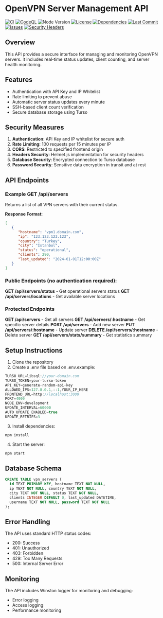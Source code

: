 # OpenVPN Server Management API

[![CI](https://github.com/k1meister/openvpn-server-status/actions/workflows/ci.yml/badge.svg)](https://github.com/k1meister/openvpn-server-status/actions/workflows/ci.yml)
[![CodeQL](https://github.com/k1meister/openvpn-server-status/actions/workflows/codeql.yml/badge.svg)](https://github.com/k1meister/openvpn-server-status/actions/workflows/codeql.yml)
![Node Version](https://img.shields.io/node/v/your-package-name)
[![License](https://img.shields.io/github/license/k1meister/openvpn-server-status)](https://github.com/k1meister/openvpn-server-status/blob/main/LICENSE)
[![Dependencies](https://img.shields.io/librariesio/github/k1meister/openvpn-server-status)](https://libraries.io/github/k1meister/openvpn-server-status)
[![Last Commit](https://img.shields.io/github/last-commit/k1meister/openvpn-server-status)](https://github.com/k1meister/openvpn-server-status/commits/main)
[![Issues](https://img.shields.io/github/issues/k1meister/openvpn-server-status)](https://github.com/k1meister/openvpn-server-status/issues)
[![Security Headers](https://img.shields.io/security-headers?url=your-api-url)](https://securityheaders.com/?q=your-api-url)

Overview
--------

This API provides a secure interface for managing and monitoring OpenVPN servers. It includes real-time status updates, client counting, and server health monitoring.

Features
--------

*   Authentication with API Key and IP Whitelist
*   Rate limiting to prevent abuse
*   Automatic server status updates every minute
*   SSH-based client count verification
*   Secure database storage using Turso
    

Security Measures
-----------------

1.  **Authentication**: API Key and IP whitelist for secure auth
2.  **Rate Limiting**: 100 requests per 15 minutes per IP
3.  **CORS**: Restricted to specified frontend origin
4.  **Headers Security**: Helmet.js implementation for security headers
5.  **Database Security**: Encrypted connection to Turso database
6.  **Password Security**: Sensitive data encryption in transit and at rest
    

API Endpoints
-------------

### Example GET /api/servers
Returns a list of all VPN servers with their current status.

**Response Format:**

```json
[
   {
      "hostname": "vpn1.domain.com",
      "ip": "123.123.123.123",
      "country": "Turkey",
      "city": "Istanbul",
      "status": "operational",
      "clients": 290,
      "last_updated": "2024-01-01T12:00:00Z"
   }
]
```

### Public Endpoints (no authentication required):

**GET /api/servers/status** - Get operational servers status
**GET /api/servers/locations** - Get available server locations

### Protected Endpoints

**GET /api/servers** - Get all servers
**GET /api/servers/:hostname** - Get specific server details
**POST /api/servers** - Add new server
**PUT /api/servers/:hostname** - Update server
**DELETE /api/servers/:hostname** - Delete server
**GET /api/servers/stats/summary** - Get statistics summary

Setup Instructions
------------------

1.  Clone the repository
2.  Create a .env file based on .env.example:

```js   
TURSO_URL=libsql://your-domain.com
TURSO_TOKEN=your-turso-token
API_KEY=generate-random-api-key
ALLOWED_IPS=127.0.0.1,::1,YOUR_IP_HERE
FRONTEND_URL=http://localhost:3000
PORT=4000
NODE_ENV=development
UPDATE_INTERVAL=60000
AUTO_UPDATE_ENABLED=true
UPDATE_RETRIES=3
```

3.  Install dependencies:
```bash
npm install 
```

4.  Start the server:  
```bash
npm start
```

Database Schema
---------------

```sql
CREATE TABLE vpn_servers (
  id TEXT PRIMARY KEY, hostname TEXT NOT NULL, 
  ip TEXT NOT NULL, country TEXT NOT NULL, 
  city TEXT NOT NULL, status TEXT NOT NULL, 
  clients INTEGER DEFAULT 0, last_updated DATETIME, 
  username TEXT NOT NULL, password TEXT NOT NULL
);
```

Error Handling
--------------

The API uses standard HTTP status codes:

*   200: Success
*   401: Unauthorized
*   403: Forbidden
*   429: Too Many Requests
*   500: Internal Server Error
    
Monitoring
----------

The API includes Winston logger for monitoring and debugging:

*   Error logging
*   Access logging
*   Performance monitoring 